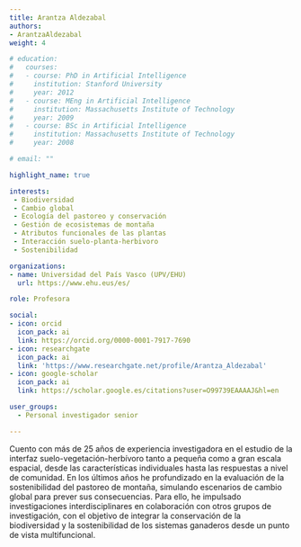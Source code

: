 ```yaml
---
title: Arantza Aldezabal
authors:
- ArantzaAldezabal
weight: 4

# education:
#   courses:
#   - course: PhD in Artificial Intelligence
#     institution: Stanford University
#     year: 2012
#   - course: MEng in Artificial Intelligence
#     institution: Massachusetts Institute of Technology
#     year: 2009
#   - course: BSc in Artificial Intelligence
#     institution: Massachusetts Institute of Technology
#     year: 2008

# email: ""

highlight_name: true

interests:
 - Biodiversidad
 - Cambio global
 - Ecología del pastoreo y conservación
 - Gestión de ecosistemas de montaña
 - Atributos funcionales de las plantas
 - Interacción suelo-planta-herbivoro
 - Sostenibilidad

organizations:
- name: Universidad del País Vasco (UPV/EHU)
  url: https://www.ehu.eus/es/

role: Profesora

social:
- icon: orcid
  icon_pack: ai
  link: https://orcid.org/0000-0001-7917-7690
- icon: researchgate
  icon_pack: ai
  link: 'https://www.researchgate.net/profile/Arantza_Aldezabal'
- icon: google-scholar
  icon_pack: ai
  link: https://scholar.google.es/citations?user=O99739EAAAAJ&hl=en

user_groups: 
  - Personal investigador senior

---
```

 
Cuento con más de 25 años de experiencia investigadora en el estudio de la interfaz suelo-vegetación-herbívoro tanto a pequeña como a gran escala espacial, desde las características individuales hasta las respuestas a nivel de comunidad. En los últimos años he profundizado en la evaluación de la sostenibilidad del pastoreo de montaña, simulando escenarios de cambio global para prever sus consecuencias. Para ello, he impulsado investigaciones interdisciplinares en colaboración con otros grupos de investigación, con el objetivo de integrar la conservación de la biodiversidad y la sostenibilidad de los sistemas ganaderos desde un punto de vista multifuncional.
